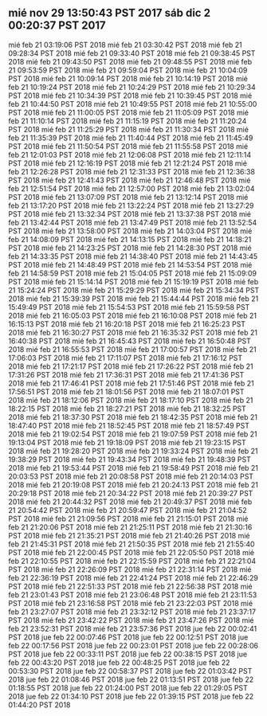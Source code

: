 mié nov 29 13:50:43 PST 2017
sáb dic 2 00:20:37 PST 2017
----
mié feb 21 03:19:06 PST 2018
mié feb 21 03:30:42 PST 2018
mié feb 21 09:28:34 PST 2018
mié feb 21 09:33:40 PST 2018
mié feb 21 09:38:45 PST 2018
mié feb 21 09:43:50 PST 2018
mié feb 21 09:48:55 PST 2018
mié feb 21 09:53:59 PST 2018
mié feb 21 09:59:04 PST 2018
mié feb 21 10:04:09 PST 2018
mié feb 21 10:09:14 PST 2018
mié feb 21 10:14:19 PST 2018
mié feb 21 10:19:24 PST 2018
mié feb 21 10:24:29 PST 2018
mié feb 21 10:29:34 PST 2018
mié feb 21 10:34:39 PST 2018
mié feb 21 10:39:45 PST 2018
mié feb 21 10:44:50 PST 2018
mié feb 21 10:49:55 PST 2018
mié feb 21 10:55:00 PST 2018
mié feb 21 11:00:05 PST 2018
mié feb 21 11:05:09 PST 2018
mié feb 21 11:10:14 PST 2018
mié feb 21 11:15:19 PST 2018
mié feb 21 11:20:24 PST 2018
mié feb 21 11:25:29 PST 2018
mié feb 21 11:30:34 PST 2018
mié feb 21 11:35:39 PST 2018
mié feb 21 11:40:44 PST 2018
mié feb 21 11:45:49 PST 2018
mié feb 21 11:50:54 PST 2018
mié feb 21 11:55:58 PST 2018
mié feb 21 12:01:03 PST 2018
mié feb 21 12:06:08 PST 2018
mié feb 21 12:11:14 PST 2018
mié feb 21 12:16:19 PST 2018
mié feb 21 12:21:24 PST 2018
mié feb 21 12:26:28 PST 2018
mié feb 21 12:31:33 PST 2018
mié feb 21 12:36:38 PST 2018
mié feb 21 12:41:43 PST 2018
mié feb 21 12:46:48 PST 2018
mié feb 21 12:51:54 PST 2018
mié feb 21 12:57:00 PST 2018
mié feb 21 13:02:04 PST 2018
mié feb 21 13:07:09 PST 2018
mié feb 21 13:12:14 PST 2018
mié feb 21 13:17:20 PST 2018
mié feb 21 13:22:24 PST 2018
mié feb 21 13:27:29 PST 2018
mié feb 21 13:32:34 PST 2018
mié feb 21 13:37:38 PST 2018
mié feb 21 13:42:44 PST 2018
mié feb 21 13:47:49 PST 2018
mié feb 21 13:52:54 PST 2018
mié feb 21 13:58:00 PST 2018
mié feb 21 14:03:04 PST 2018
mié feb 21 14:08:09 PST 2018
mié feb 21 14:13:15 PST 2018
mié feb 21 14:18:21 PST 2018
mié feb 21 14:23:25 PST 2018
mié feb 21 14:28:30 PST 2018
mié feb 21 14:33:35 PST 2018
mié feb 21 14:38:40 PST 2018
mié feb 21 14:43:45 PST 2018
mié feb 21 14:48:49 PST 2018
mié feb 21 14:53:54 PST 2018
mié feb 21 14:58:59 PST 2018
mié feb 21 15:04:05 PST 2018
mié feb 21 15:09:09 PST 2018
mié feb 21 15:14:14 PST 2018
mié feb 21 15:19:19 PST 2018
mié feb 21 15:24:24 PST 2018
mié feb 21 15:29:29 PST 2018
mié feb 21 15:34:34 PST 2018
mié feb 21 15:39:39 PST 2018
mié feb 21 15:44:44 PST 2018
mié feb 21 15:49:49 PST 2018
mié feb 21 15:54:53 PST 2018
mié feb 21 15:59:58 PST 2018
mié feb 21 16:05:03 PST 2018
mié feb 21 16:10:08 PST 2018
mié feb 21 16:15:13 PST 2018
mié feb 21 16:20:18 PST 2018
mié feb 21 16:25:23 PST 2018
mié feb 21 16:30:27 PST 2018
mié feb 21 16:35:32 PST 2018
mié feb 21 16:40:38 PST 2018
mié feb 21 16:45:43 PST 2018
mié feb 21 16:50:48 PST 2018
mié feb 21 16:55:53 PST 2018
mié feb 21 17:00:57 PST 2018
mié feb 21 17:06:03 PST 2018
mié feb 21 17:11:07 PST 2018
mié feb 21 17:16:12 PST 2018
mié feb 21 17:21:17 PST 2018
mié feb 21 17:26:22 PST 2018
mié feb 21 17:31:26 PST 2018
mié feb 21 17:36:31 PST 2018
mié feb 21 17:41:36 PST 2018
mié feb 21 17:46:41 PST 2018
mié feb 21 17:51:46 PST 2018
mié feb 21 17:56:51 PST 2018
mié feb 21 18:01:56 PST 2018
mié feb 21 18:07:01 PST 2018
mié feb 21 18:12:06 PST 2018
mié feb 21 18:17:10 PST 2018
mié feb 21 18:22:15 PST 2018
mié feb 21 18:27:21 PST 2018
mié feb 21 18:32:25 PST 2018
mié feb 21 18:37:30 PST 2018
mié feb 21 18:42:35 PST 2018
mié feb 21 18:47:40 PST 2018
mié feb 21 18:52:45 PST 2018
mié feb 21 18:57:49 PST 2018
mié feb 21 19:02:54 PST 2018
mié feb 21 19:07:59 PST 2018
mié feb 21 19:13:04 PST 2018
mié feb 21 19:18:09 PST 2018
mié feb 21 19:23:15 PST 2018
mié feb 21 19:28:20 PST 2018
mié feb 21 19:33:24 PST 2018
mié feb 21 19:38:29 PST 2018
mié feb 21 19:43:34 PST 2018
mié feb 21 19:48:39 PST 2018
mié feb 21 19:53:44 PST 2018
mié feb 21 19:58:49 PST 2018
mié feb 21 20:03:53 PST 2018
mié feb 21 20:08:58 PST 2018
mié feb 21 20:14:03 PST 2018
mié feb 21 20:19:08 PST 2018
mié feb 21 20:24:13 PST 2018
mié feb 21 20:29:18 PST 2018
mié feb 21 20:34:22 PST 2018
mié feb 21 20:39:27 PST 2018
mié feb 21 20:44:32 PST 2018
mié feb 21 20:49:37 PST 2018
mié feb 21 20:54:42 PST 2018
mié feb 21 20:59:47 PST 2018
mié feb 21 21:04:52 PST 2018
mié feb 21 21:09:56 PST 2018
mié feb 21 21:15:01 PST 2018
mié feb 21 21:20:06 PST 2018
mié feb 21 21:25:11 PST 2018
mié feb 21 21:30:16 PST 2018
mié feb 21 21:35:21 PST 2018
mié feb 21 21:40:26 PST 2018
mié feb 21 21:45:31 PST 2018
mié feb 21 21:50:35 PST 2018
mié feb 21 21:55:40 PST 2018
mié feb 21 22:00:45 PST 2018
mié feb 21 22:05:50 PST 2018
mié feb 21 22:10:55 PST 2018
mié feb 21 22:15:59 PST 2018
mié feb 21 22:21:04 PST 2018
mié feb 21 22:26:09 PST 2018
mié feb 21 22:31:14 PST 2018
mié feb 21 22:36:19 PST 2018
mié feb 21 22:41:24 PST 2018
mié feb 21 22:46:29 PST 2018
mié feb 21 22:51:33 PST 2018
mié feb 21 22:56:38 PST 2018
mié feb 21 23:01:43 PST 2018
mié feb 21 23:06:48 PST 2018
mié feb 21 23:11:53 PST 2018
mié feb 21 23:16:58 PST 2018
mié feb 21 23:22:03 PST 2018
mié feb 21 23:27:07 PST 2018
mié feb 21 23:32:12 PST 2018
mié feb 21 23:37:17 PST 2018
mié feb 21 23:42:22 PST 2018
mié feb 21 23:47:26 PST 2018
mié feb 21 23:52:31 PST 2018
mié feb 21 23:57:36 PST 2018
jue feb 22 00:02:41 PST 2018
jue feb 22 00:07:46 PST 2018
jue feb 22 00:12:51 PST 2018
jue feb 22 00:17:56 PST 2018
jue feb 22 00:23:01 PST 2018
jue feb 22 00:28:06 PST 2018
jue feb 22 00:33:11 PST 2018
jue feb 22 00:38:15 PST 2018
jue feb 22 00:43:20 PST 2018
jue feb 22 00:48:25 PST 2018
jue feb 22 00:53:30 PST 2018
jue feb 22 00:58:37 PST 2018
jue feb 22 01:03:42 PST 2018
jue feb 22 01:08:46 PST 2018
jue feb 22 01:13:51 PST 2018
jue feb 22 01:18:55 PST 2018
jue feb 22 01:24:00 PST 2018
jue feb 22 01:29:05 PST 2018
jue feb 22 01:34:10 PST 2018
jue feb 22 01:39:15 PST 2018
jue feb 22 01:44:20 PST 2018
